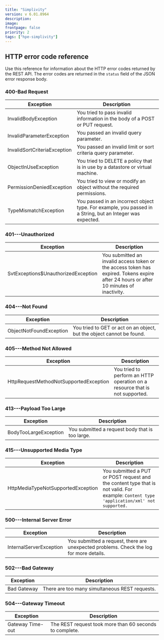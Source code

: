 ```yaml
---
title: "Simplivity"
version: v 6.01.8964
description:
image: 
frontpage: false
priority: 2
tags: ["hpe-simplivity"]
---
```


HTTP error code reference
-------------------------

Use this reference for information about the HTTP error codes returned by the REST API. The error codes are returned in the `status` field of the JSON error response body.

### 400-Bad Request

| Exception | Description |
| --- | --- |
| InvalidBodyException | You tried to pass invalid information in the body of a POST or PUT request. |
| InvalidParameterException | You passed an invalid query parameter. |
| InvalidSortCriteriaException | You passed an invalid limit or sort criteria query parameter. |
| ObjectInUseException | You tried to DELETE a policy that is in use by a datastore or virtual machine. |
| PermissionDeniedException | You tried to view or modify an object without the required permissions. |
| TypeMismatchException | You passed in an incorrect object type. For example, you passed in a String, but an Integer was expected. |

### 401---Unauthorized

| Exception | Description |
| --- | --- |
| SvtExceptions$UnauthorizedException | You submitted an invalid access token or the access token has expired. Tokens expire after 24 hours or after 10 minutes of inactivity. |

### 404---Not Found

| Exception | Description |
| --- | --- |
| ObjectNotFoundException | You tried to GET or act on an object, but the object cannot be found. |

### 405---Method Not Allowed

| Exception | Description |
| --- | --- |
| HttpRequestMethodNotSupportedException | You tried to perform an HTTP operation on a resource that is not supported. |

### 413---Payload Too Large

| Exception | Description |
| --- | --- |
| BodyTooLargeException | You submitted a request body that is too large. |

### 415---Unsupported Media Type

| Exception | Description |
| --- | --- |
| HttpMediaTypeNotSupportedException | You submitted a PUT or POST request and the content type that is not valid. For example: `Content type 'application/xml' not supported.` |

### 500---Internal Server Error

| Exception | Description |
| --- | --- |
| InternalServerException | You submitted a request, there are unexpected problems. Check the log for more details. |

### 502---Bad Gateway

| Exception | Description |
| --- | --- |
| Bad Gateway | There are too many simultaneous REST requests. |

### 504---Gateway Timeout

| Exception | Description |
| --- | --- |
| Gateway Time-out | The REST request took more than 60 seconds to complete. |
